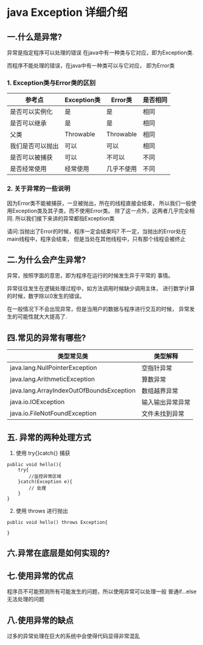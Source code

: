 # java Exception 详细介绍

## 一.什么是异常?
异常是指定程序可以处理的错误
在java中有一种类与它对应，即为Exception类.

而程序不能处理的错误，在java中有一种类可以与它对应，
即为Error类
### 1. Exception类与Error类的区别

|参考点|Exception类|Error类|是否相同|
|-------|----------|-------|---------|
|是否可以实例化|是|是|  相同|
|是否可以继承|是|是|相同|
|父类|Throwable|Throwable|相同|
|我们是否可以抛出|可以|可以|相同|
|是否可以被捕获|可以|不可以|不同|
|是否经常使用|经常使用|几乎不使用|不同|

### 2. 关于异常的一些说明
因为Error类不能被捕获，一旦被抛出，所在的线程直接会结束，
所以我们一般使用Exception类及其子类，而不使用Error类。
除了这一点外，这两者几乎完全相同.
所以我们接下来讲的异常都指Exception类

请问:当抛出了Error的时候，程序一定会结束吗?
不一定，当抛出的Error处在main线程中，程序会结束，
但是当处在其他线程中，只有那个线程会被终止
## 二.为什么会产生异常?
异常，按照字面的意思，即为程序在运行的时候发生异于平常的
事情。

异常往往发生在逻辑处理过程中，如方法调用时候缺少调用主体，
进行数学计算的时候，数字除以0发生的错误。

在一般情况下不会出现异常，但是当用户的数据与程序进行交互的时候，
异常发生的可能性就大大提高了.

## 四.常见的异常有哪些?
|类型常见类|类型解释|
|-------------|----------|
|java.lang.NullPointerException|空指针异常| 
|java.lang.ArithmeticException |算数异常| 
|java.lang.ArrayIndexOutOfBoundsException|数组越界异常| 
|java.io.IOException  |输入输出异常异常| 
|java.io.FileNotFoundException|文件未找到异常| 


## 五. 异常的两种处理方式
1. 使用 try{}catch{} 捕获
```
public void hello(){
    try{
        //监控异常区域
    }catch(Exception e){
        // 处理
    }
}
```
2. 使用 throws 进行抛出
```
public void hello() throws Exception{

}
```
## 六.异常在底层是如何实现的?

## 七.使用异常的优点
程序员不可能预测所有可能发生的问题，所以使用异常可以处理一般
普通if...else 无法处理的问题
## 八.使用异常的缺点
过多的异常处理在巨大的系统中会使得代码显得非常混乱
